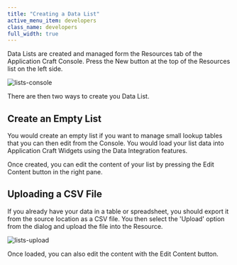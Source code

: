 ```yaml
---
title: "Creating a Data List"
active_menu_item: developers
class_name: developers
full_width: true
---
```



Data Lists are created and managed form the Resources tab of the Application Craft Console. Press the New button at the top of the Resources list on the left side.

![lists-console](/img/docs/lists-console.jpg)

There are then two ways to create you Data List.

## Create an Empty List

You would create an empty list if you want to manage small lookup tables that you can then edit from the Console. You would load your list data into Application Craft Widgets using the Data Integration features.

Once created, you can edit the content of your list by pressing the Edit Content button in the right pane.

## Uploading a CSV File

If you already have your data in a table or spreadsheet, you should export it from the source location as a CSV file. You then select the 'Upload' option from the dialog and upload the file into the Resource.

![lists-upload](/img/docs/lists-upload.zoom90.png)

Once loaded, you can also edit the content with the Edit Content button.

